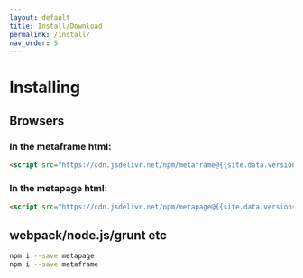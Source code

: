 ```yaml
---
layout: default
title: Install/Download
permalink: /install/
nav_order: 5
---
```


# Installing

## Browsers

### In the metaframe html:

```html
<script src="https://cdn.jsdelivr.net/npm/metaframe@{{site.data.versions.versions.last}}/browser.js"></script>
```

### In the metapage html:

```html
<script src="https://cdn.jsdelivr.net/npm/metapage@{{site.data.versions.versions.last}}/browser.js"></script>
```

## webpack/node.js/grunt etc

```bash
npm i --save metapage
npm i --save metaframe
```
